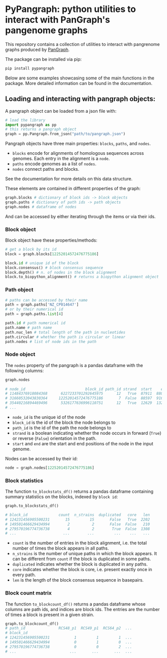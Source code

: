 # PyPangraph: python utilities to interact with PanGraph's pangenome graphs

This repository contains a collection of utilities to interact with pangrenome graphs produced by [PanGraph](https://github.com/neherlab/pangraph).

The package can be installed via pip:

```bash
pip install pypangraph
```

Below are some examples showcasing some of the main functions in the package. More detailed information can be found in the documentation.

## Loading and interacting with pangraph objects:

A pangraph object can be loaded from a json file with:

```python
# load the library
import pypangraph as pp
# this returns a pangraph object
graph = pp.Pangraph.from_json("path/to/pangraph.json")
```

Pangraph objects have three main properties: `blocks`, `paths`, and `nodes`.

- `blocks` encode for alignments of homologous sequences across genomes. Each entry in the alignment is a `node`.
- `paths` encode genomes as a list of `nodes`.
- `nodes` connect paths and blocks.

See the documentation for more details on this data structure.

These elements are contained in different properties of the graph:

```python
graph.blocks # dictionary of block ids -> block objects
graph.paths # dictionary of path ids -> path objects
graph.nodes # dataframe of nodes
```

And can be accessed by either iterating through the items or via their ids.


### Block object

Block object have these properties/methods:
```python
# get a block by its id
block = graph.blocks[12252014572476775186]

block.id # unique id of the block
block.consensus() # block consensus sequence
block.depth() # n. of nodes in the block alignment
block.to_biopython_alignment() # returns a biopython alignment object
```

### Path object


```python
# paths can be accessed by their name
path = graph.paths['NZ_CP014647']
# or by their numerical id
path = graph.paths.list[4]

path.id # path numerical id
path.name # path name
path.nuc_len # total length of the path in nucleotides
path.circular # whether the path is circular or linear
path.nodes # list of node ids in the path
```

### Node object

The `nodes` property of the pangraph is a pandas dataframe with the following columns:

```python
graph.nodes
                    
# node_id                           block_id path_id strand  start    end
# 11484376918084368      6227233701292645975      12   True  87911  88000
# 31660532043830364     12252014572476775186       7  False  88597  91675
# 35440216894469496      5326177636996110751      12   True  12629  13292
# ...
```

- `node_id` is the unique id of the node
- `block_id` is the id of the block the node belongs to
- `path_id` is the id of the path the node belongs to
- `strand` is a boolean indicating whether the node occurs in forward (`True`) or reverse (`False`) orientation in the path.
- `start` and `end` are the start and end positions of the node in the input genome.

Nodes can be accessed by their id:

```python
node = graph.nodes[12252014572476775186]
```

### Block statistics

The function `to_blockstats_df()` returns a pandas dataframe containing summary statistics on the blocks, indexed by `block id`:

```python
graph.to_blockstats_df()

# block_id              count  n_strains  duplicated   core   len
# 124231456905500231       15         15       False   True  2202
# 149501466629434994        2          2       False  False   210
# 279570196774736738        4          2        True  False  1308
# ...                     ...        ...         ...    ...   ...
```

- `count` is the number of entries in the block alignment, i.e. the total number of times the block appears in all paths.
- `n_strains` is the number of unique paths in which the block appears. It can be different from `count` if the block is duplicated in some paths.
- `duplicated` indicates whether the block is duplicated in any paths.
- `core` indicates whether the block is core, i.e. present exactly once in every path.
- `len` is the length of the block consensus sequence in basepairs.

### Block count matrix


The function `to_blockcount_df()` returns a pandas dataframe whose columns are path ids, and indices are block ids. The entries are the number of times a block is present in a given strain.

```python
graph.to_blockcount_df()
# path_id               RCS48_p1  RCS49_p1  RCS64_p2  ...
# block_id
# 124231456905500231           1         1         1  ...
# 149501466629434994           0         1         0  ...
# 279570196774736738           0         0         2  ...
# ...                        ...       ...       ...  ...
```
